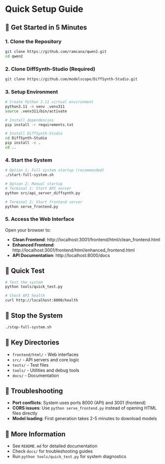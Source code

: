 # Quick Setup Guide

## 🚀 Get Started in 5 Minutes

### 1. Clone the Repository

```bash
git clone https://github.com/ramcana/qwen2.git
cd qwen2
```

### 2. Clone DiffSynth-Studio (Required)

```bash
git clone https://github.com/modelscope/DiffSynth-Studio.git
```

### 3. Setup Environment

```bash
# Create Python 3.11 virtual environment
python3.11 -m venv .venv311
source .venv311/bin/activate

# Install dependencies
pip install -r requirements.txt

# Install DiffSynth-Studio
cd DiffSynth-Studio
pip install -e .
cd ..
```

### 4. Start the System

```bash
# Option 1: Full system startup (recommended)
./start-full-system.sh

# Option 2: Manual startup
# Terminal 1: Start API server
python src/api_server_diffsynth.py

# Terminal 2: Start frontend server
python serve_frontend.py
```

### 5. Access the Web Interface

Open your browser to:

- **Clean Frontend**: http://localhost:3001/frontend/html/clean_frontend.html
- **Enhanced Frontend**: http://localhost:3001/frontend/html/enhanced_frontend.html
- **API Documentation**: http://localhost:8000/docs

## 🎯 Quick Test

```bash
# Test the system
python tools/quick_test.py

# Check API health
curl http://localhost:8000/health
```

## 🛑 Stop the System

```bash
./stop-full-system.sh
```

## 📁 Key Directories

- `frontend/html/` - Web interfaces
- `src/` - API servers and core logic
- `tests/` - Test files
- `tools/` - Utilities and debug tools
- `docs/` - Documentation

## 🔧 Troubleshooting

- **Port conflicts**: System uses ports 8000 (API) and 3001 (frontend)
- **CORS issues**: Use `python serve_frontend.py` instead of opening HTML files directly
- **Model loading**: First generation takes 2-5 minutes to download models

## 📖 More Information

- See `README.md` for detailed documentation
- Check `docs/` for troubleshooting guides
- Run `python tools/quick_test.py` for system diagnostics
